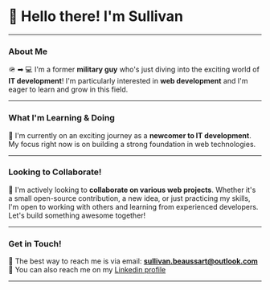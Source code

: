 # 👋 Hello there! I'm Sullivan 

---

### About Me

🪖 ➡ 💻 I'm a former **military guy** who's just diving into the exciting world of **IT development**! I'm particularly interested in **web development** and I'm eager to learn and grow in this field.

---

### What I'm Learning & Doing

🌱 I'm currently on an exciting journey as a **newcomer to IT development**. My focus right now is on building a strong foundation in web technologies.

---

### Looking to Collaborate!

🤝 I'm actively looking to **collaborate on various web projects**. Whether it's a small open-source contribution, a new idea, or just practicing my skills, I'm open to working with others and learning from experienced developers. Let's build something awesome together!

---

### Get in Touch!

📧 The best way to reach me is via email: **sullivan.beaussart@outlook.com**
🔗 You can also reach me on my [Linkedin profile](https://www.linkedin.com/in/sullivan-b-33223629b/)

---
